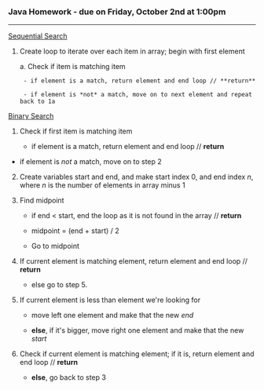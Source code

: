 ### Java Homework - due on Friday, October 2nd at 1:00pm

---

<u>Sequential Search</u> 

1. Create loop to iterate over each item in array; begin with first element

   a. Check if item is matching item

   		- if element is a match, return element and end loop // **return**
		
   		- if element is *not* a match, move on to next element and repeat back to 1a

<u>Binary Search</u>

1. Check if first item is matching item

     - if element is a match, return element and end loop // **return**
  - if element is *not* a match, move on to step 2
   
2. Create variables start and end, and make start index 0, and end index *n*, where *n* is the number of elements in array minus 1

3. Find midpoint 

   - if end < start, end the loop as it is not found in the array // **return** 

   - midpoint = (end + start) / 2  
   - Go to midpoint

4. If current element is matching element, return element and end loop // **return**

   - else go to step 5.

5. If current element is less than element we're looking for

   - move left one element and make that the new *end*

   - **else**, if it's bigger, move right one element and make that the new *start*

6. Check if current element is matching element; if it is, return element and end loop // **return**

   - **else**, go back to step 3

